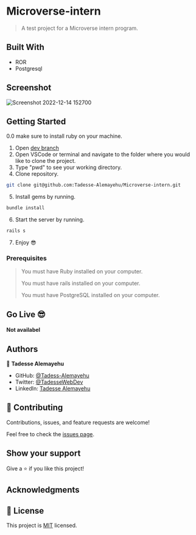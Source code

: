 # Microverse-intern

> A test project for a Microverse intern program.

## Built With

- ROR
- Postgresql

## Screenshot
![Screenshot 2022-12-14 152700](https://user-images.githubusercontent.com/69077061/207595866-2d6f40c9-fe98-45b0-96fd-d206e613b40a.png)

## Getting Started

0.0 make sure to install ruby on your machine.

1. Open [dev branch](https://github.com/Tadesse-Alemayehu/Microverse-intern)
2. Open VSCode or terminal and navigate to the folder where you would like to clone the project.
3. Type "pwd" to see your working directory.
4. Clone repository.

```bash
git clone git@github.com:Tadesse-Alemayehu/Microverse-intern.git
```

5. Install gems by running.

```bash
bundle install
```

6. Start the server by running.

```bash
rails s
```

7. Enjoy 😎

### Prerequisites

> You must have Ruby installed on your computer.
>
> You must have rails installed on your computer.
>
> You must have PostgreSQL installed on your computer.

## Go Live 😎

#### Not availabel

## Authors

👤 **Tadesse Alemayehu**

- GitHub: [@Tadess-Alemayehu](https://github.com/Tadesse-Alemayehu)
- Twitter: [@TadesseWebDev](https://twitter.com/TadesseWebDev)
- LinkedIn: [Tadesse Alemayehu](https://www.linkedin.com/in/tadesse-alemayehu-60141a221/)

## 🤝 Contributing

Contributions, issues, and feature requests are welcome!

Feel free to check the [issues page](../../issues/).

## Show your support

Give a ⭐️ if you like this project!

## Acknowledgments

## 📝 License

This project is [MIT](./LICENSE) licensed.
